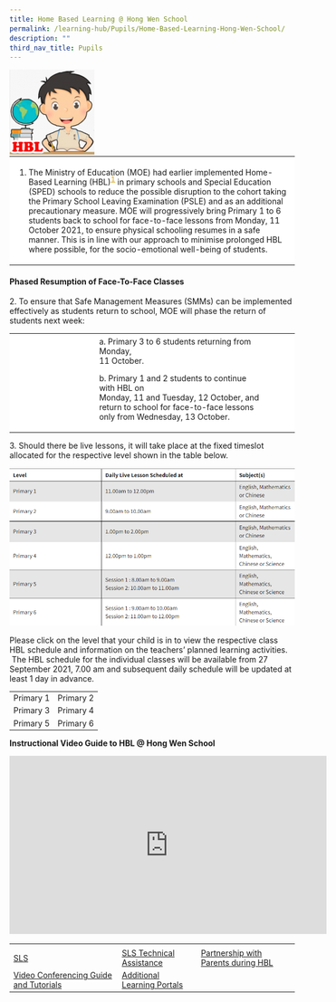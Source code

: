 ```yaml
---
title: Home Based Learning @ Hong Wen School
permalink: /learning-hub/Pupils/Home-Based-Learning-Hong-Wen-School/
description: ""
third_nav_title: Pupils
---
```

<div>

<div style="float: left">

<img src="/images/Learning%20Hub/Pupils/Home%20Based%20learning/HBL-Wen-Wen-150x150.png" />

</div><div>
<table style="box-sizing: inherit; border-collapse: collapse; border-spacing: 0px; max-width: 100%; width: 792.225px;"><tbody style="box-sizing: inherit;"><tr style="box-sizing: inherit; background: rgb(255, 255, 255);"><td style="box-sizing: inherit; padding: 5px 10px; width: 584.612px;"><ol style="box-sizing: inherit;"><li style="box-sizing: inherit;">The Ministry of Education (MOE) had earlier implemented Home-Based Learning (HBL)<sup id="footnote1-anchor" style="box-sizing: inherit; font-size: 12px; line-height: 0; position: relative; vertical-align: baseline; top: -0.5em;"><a href="https://www.moe.gov.sg/news/press-releases/20211007-phased-resumption-of-face-to-face-lessons-for-primary-schools-from-11-october#footnote-1" style="box-sizing: inherit; background-color: transparent; transition: all 0.25s ease-in-out 0s; text-decoration: underline; color: rgb(216, 164, 19);">1</a></sup>&nbsp;in primary schools and Special Education (SPED) schools to reduce the possible disruption to the cohort taking the Primary School Leaving Examination (PSLE) and as an additional precautionary measure. MOE will progressively bring Primary 1 to 6 students back to school for face-to-face lessons from Monday, 11 October 2021, to ensure physical schooling resumes in a safe manner. This is in line with our approach to minimise prolonged HBL where possible, for the socio-emotional well-being of students.</li></ol></td></tr></tbody></table>

#### Phased Resumption of Face-To-Face Classes

2. To ensure that Safe Management Measures (SMMs) can be implemented effectively as students return to school, MOE will phase the return of students next week:

<table style="box-sizing: inherit; border-collapse: collapse; border-spacing: 0px; max-width: 100%; width: 792.225px;"><tbody style="box-sizing: inherit;"><tr style="box-sizing: inherit; background: rgb(255, 255, 255);"><td style="box-sizing: inherit; padding: 5px 10px; width: 251.775px;"></td><td style="box-sizing: inherit; padding: 5px 10px; width: 483.987px;">a. Primary 3 to 6 students returning from Monday,<br style="box-sizing: inherit;">11 October.<p style="box-sizing: inherit; font-size: 1em;"></p><p style="box-sizing: inherit; font-size: 1em;">b. Primary 1 and 2 students to continue with HBL on<br style="box-sizing: inherit;">Monday, 11 and Tuesday, 12 October, and<br style="box-sizing: inherit;">return to school for face-to-face lessons<br style="box-sizing: inherit;">only from Wednesday, 13 October.</p></td><td style="box-sizing: inherit; padding: 5px 10px; width: 56.4625px;"></td></tr></tbody></table>

3\. Should there be live lessons, it will take place at the fixed timeslot allocated for the respective level shown in the table below.

<img style="width:100%;height:50%" src="/images/Learning%20Hub/Pupils/Home%20Based%20learning/HBL01.png">
	
Please click on the level that your child is in to view the respective class HBL schedule and information on the teachers’ planned learning activities.  The HBL schedule for the individual classes will be available from 27 September 2021, 7.00 am and subsequent daily schedule will be updated at least 1 day in advance.
	
|           |           |
|-|-|
| Primary 1 | Primary 2 |
| Primary 3 | Primary 4 |
| Primary 5 | Primary 6 |
	
**Instructional Video Guide to HBL @ Hong Wen School**
	
<iframe width="560" height="315" src="https://www.youtube.com/embed/B7hffsWVt18" title="YouTube video player" frameborder="0" allow="accelerometer; autoplay; clipboard-write; encrypted-media; gyroscope; picture-in-picture" allowfullscreen></iframe>
	
|                                        |                             |                                     |
|-|-| -|
|                                        |                             |                                     |
|                   [SLS](/learning-hub/Pupils/Student-Learning-Space-SLS/)                  |   [SLS Technical Assistance](/learning-hub/Pupils/SLS-Technical-Assistance/)  | [Partnership with Parents during HBL](/Partnership-with-Parents-during-HBL/) |
| [Video Conferencing Guide and Tutorials](/Video-Conferencing-Guide-and-Tutorials/) | [Additional Learning Portals](/learning-hub/Pupils/Additional-Learning-Portals/) |                                 